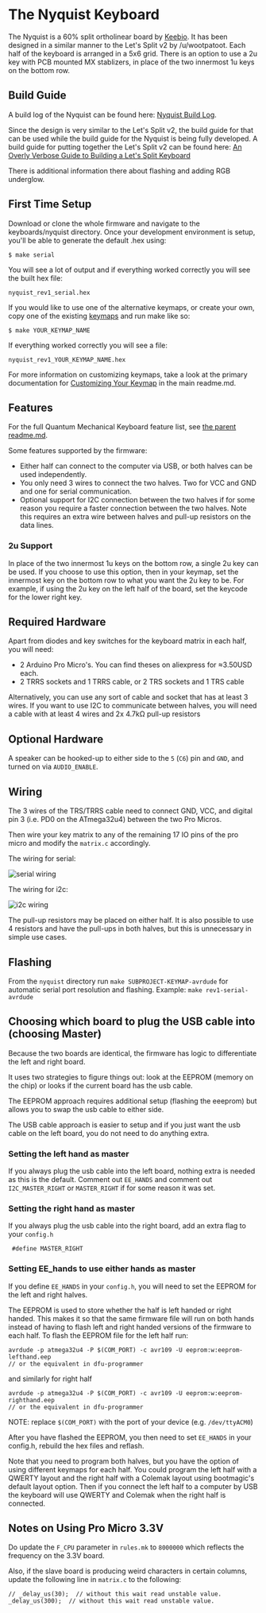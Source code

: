 The Nyquist Keyboard
====================

The Nyquist is a 60% split ortholinear board by [Keebio](https://keeb.io). It has been designed in a similar manner to the Let's Split v2 by /u/wootpatoot. Each half of the keyboard is arranged in a 5x6 grid. There is an option to use a 2u key with PCB mounted MX stablizers, in place of the two innermost 1u keys on the bottom row.


## Build Guide

A build log of the Nyquist can be found here: [Nyquist Build Log](http://imgur.com/a/dD4sX).

Since the design is very similar to the Let's Split v2, the build guide for that can be used while the build guide for the Nyquist is being fully developed. A build guide for putting together the Let's Split v2 can be found here: [An Overly Verbose Guide to Building a Let's Split Keyboard](https://github.com/nicinabox/lets-split-guide)

There is additional information there about flashing and adding RGB underglow.

## First Time Setup

Download or clone the whole firmware and navigate to the keyboards/nyquist directory. Once your development environment is setup, you'll be able to generate the default .hex using:

```
$ make serial
```

You will see a lot of output and if everything worked correctly you will see the built hex file:

```
nyquist_rev1_serial.hex
```

If you would like to use one of the alternative keymaps, or create your own, copy one of the existing [keymaps](keymaps/) and run make like so:


```
$ make YOUR_KEYMAP_NAME
```

If everything worked correctly you will see a file:

```
nyquist_rev1_YOUR_KEYMAP_NAME.hex
```

For more information on customizing keymaps, take a look at the primary documentation for [Customizing Your Keymap](/readme.md##customizing-your-keymap) in the main readme.md.

Features
--------

For the full Quantum Mechanical Keyboard feature list, see [the parent readme.md](/readme.md).

Some features supported by the firmware:

* Either half can connect to the computer via USB, or both halves can be used
  independently.
* You only need 3 wires to connect the two halves. Two for VCC and GND and one
  for serial communication.
* Optional support for I2C connection between the two halves if for some
  reason you require a faster connection between the two halves. Note this
  requires an extra wire between halves and pull-up resistors on the data lines.

### 2u Support
In place of the two innermost 1u keys on the bottom row, a single 2u key can be used. If you choose to use this option, then in your keymap, set the innermost key on the bottom row to what you want the 2u key to be. For example, if using the 2u key on the left half of the board, set the keycode for the lower right key.

Required Hardware
-----------------

Apart from diodes and key switches for the keyboard matrix in each half, you
will need:

* 2 Arduino Pro Micro's. You can find theses on aliexpress for ≈3.50USD each.
* 2 TRRS sockets and 1 TRRS cable, or 2 TRS sockets and 1 TRS cable

Alternatively, you can use any sort of cable and socket that has at least 3
wires. If you want to use I2C to communicate between halves, you will need a
cable with at least 4 wires and 2x 4.7kΩ pull-up resistors

Optional Hardware
-----------------

A speaker can be hooked-up to either side to the `5` (`C6`) pin and `GND`, and turned on via `AUDIO_ENABLE`.

Wiring
------

The 3 wires of the TRS/TRRS cable need to connect GND, VCC, and digital pin 3 (i.e.
PD0 on the ATmega32u4) between the two Pro Micros.

Then wire your key matrix to any of the remaining 17 IO pins of the pro micro
and modify the `matrix.c` accordingly.

The wiring for serial:

![serial wiring](http://imgur.com/BnCGU1Y)

The wiring for i2c:

![i2c wiring](http://imgur.com/5eiArDA)

The pull-up resistors may be placed on either half. It is also possible
to use 4 resistors and have the pull-ups in both halves, but this is
unnecessary in simple use cases.

Flashing
-------
From the `nyquist` directory run `make SUBPROJECT-KEYMAP-avrdude` for automatic serial port resolution and flashing.
Example: `make rev1-serial-avrdude`


Choosing which board to plug the USB cable into (choosing Master)
--------
Because the two boards are identical, the firmware has logic to differentiate the left and right board.

It uses two strategies to figure things out: look at the EEPROM (memory on the chip) or looks if the current board has the usb cable.

The EEPROM approach requires additional setup (flashing the eeeprom) but allows you to swap the usb cable to either side.

The USB cable approach is easier to setup and if you just want the usb cable on the left board, you do not need to do anything extra.

### Setting the left hand as master
If you always plug the usb cable into the left board, nothing extra is needed as this is the default. Comment out `EE_HANDS` and comment out `I2C_MASTER_RIGHT` or `MASTER_RIGHT` if for some reason it was set.

### Setting the right hand as master
If you always plug the usb cable into the right board, add an extra flag to your `config.h`
```
 #define MASTER_RIGHT
```

### Setting EE_hands to use either hands as master
If you define `EE_HANDS` in your `config.h`, you will need to set the
EEPROM for the left and right halves.

The EEPROM is used to store whether the
half is left handed or right handed. This makes it so that the same firmware
file will run on both hands instead of having to flash left and right handed
versions of the firmware to each half. To flash the EEPROM file for the left
half run:
```
avrdude -p atmega32u4 -P $(COM_PORT) -c avr109 -U eeprom:w:eeprom-lefthand.eep
// or the equivalent in dfu-programmer

```
and similarly for right half
```
avrdude -p atmega32u4 -P $(COM_PORT) -c avr109 -U eeprom:w:eeprom-righthand.eep
// or the equivalent in dfu-programmer
```

NOTE: replace `$(COM_PORT)` with the port of your device (e.g. `/dev/ttyACM0`)

After you have flashed the EEPROM, you then need to set `EE_HANDS` in your config.h, rebuild the hex files and reflash.

Note that you need to program both halves, but you have the option of using
different keymaps for each half. You could program the left half with a QWERTY
layout and the right half with a Colemak layout using bootmagic's default layout option.
Then if you connect the left half to a computer by USB the keyboard will use QWERTY and Colemak when the
right half is connected.


Notes on Using Pro Micro 3.3V
-----------------------------

Do update the `F_CPU` parameter in `rules.mk` to `8000000` which reflects
the frequency on the 3.3V board.

Also, if the slave board is producing weird characters in certain columns,
update the following line in `matrix.c` to the following:

```
// _delay_us(30);  // without this wait read unstable value.
_delay_us(300);  // without this wait read unstable value.
```
